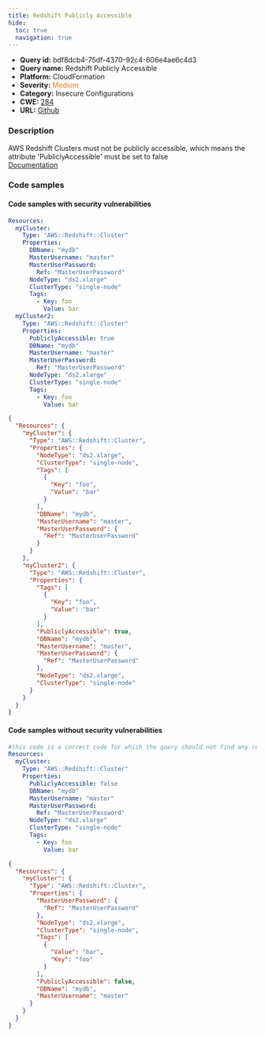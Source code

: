 ```yaml
---
title: Redshift Publicly Accessible
hide:
  toc: true
  navigation: true
---
```


<style>
  .highlight .hll {
    background-color: #ff171742;
  }
  .md-content {
    max-width: 1100px;
    margin: 0 auto;
  }
</style>

-   **Query id:** bdf8dcb4-75df-4370-92c4-606e4ae6c4d3
-   **Query name:** Redshift Publicly Accessible
-   **Platform:** CloudFormation
-   **Severity:** <span style="color:#ff7213">Medium</span>
-   **Category:** Insecure Configurations
-   **CWE:** <a href="https://cwe.mitre.org/data/definitions/284.html" onclick="newWindowOpenerSafe(event, 'https://cwe.mitre.org/data/definitions/284.html')">284</a>
-   **URL:** [Github](https://github.com/Checkmarx/kics/tree/master/assets/queries/cloudFormation/aws/redshift_publicly_accessible)

### Description
AWS Redshift Clusters must not be publicly accessible, which means the attribute 'PubliclyAccessible' must be set to false<br>
[Documentation](https://docs.aws.amazon.com/AWSCloudFormation/latest/UserGuide/aws-resource-redshift-cluster.html)

### Code samples
#### Code samples with security vulnerabilities
```yaml title="Positive test num. 1 - yaml file" hl_lines="17 4"
Resources:
  myCluster:
    Type: "AWS::Redshift::Cluster"
    Properties:
      DBName: "mydb"
      MasterUsername: "master"
      MasterUserPassword:
        Ref: "MasterUserPassword"
      NodeType: "ds2.xlarge"
      ClusterType: "single-node"
      Tags:
        - Key: foo
          Value: bar
  myCluster2:
    Type: "AWS::Redshift::Cluster"
    Properties:
      PubliclyAccessible: true
      DBName: "mydb"
      MasterUsername: "master"
      MasterUserPassword:
        Ref: "MasterUserPassword"
      NodeType: "ds2.xlarge"
      ClusterType: "single-node"
      Tags:
        - Key: foo
          Value: bar

```
```json title="Positive test num. 2 - json file" hl_lines="5 30"
{
  "Resources": {
    "myCluster": {
      "Type": "AWS::Redshift::Cluster",
      "Properties": {
        "NodeType": "ds2.xlarge",
        "ClusterType": "single-node",
        "Tags": [
          {
            "Key": "foo",
            "Value": "bar"
          }
        ],
        "DBName": "mydb",
        "MasterUsername": "master",
        "MasterUserPassword": {
          "Ref": "MasterUserPassword"
        }
      }
    },
    "myCluster2": {
      "Type": "AWS::Redshift::Cluster",
      "Properties": {
        "Tags": [
          {
            "Key": "foo",
            "Value": "bar"
          }
        ],
        "PubliclyAccessible": true,
        "DBName": "mydb",
        "MasterUsername": "master",
        "MasterUserPassword": {
          "Ref": "MasterUserPassword"
        },
        "NodeType": "ds2.xlarge",
        "ClusterType": "single-node"
      }
    }
  }
}

```


#### Code samples without security vulnerabilities
```yaml title="Negative test num. 1 - yaml file"
#this code is a correct code for which the query should not find any result
Resources:
  myCluster:
    Type: "AWS::Redshift::Cluster"
    Properties:
      PubliclyAccessible: false
      DBName: "mydb"
      MasterUsername: "master"
      MasterUserPassword:
        Ref: "MasterUserPassword"
      NodeType: "ds2.xlarge"
      ClusterType: "single-node"
      Tags:
        - Key: foo
          Value: bar

```
```json title="Negative test num. 2 - json file"
{
  "Resources": {
    "myCluster": {
      "Type": "AWS::Redshift::Cluster",
      "Properties": {
        "MasterUserPassword": {
          "Ref": "MasterUserPassword"
        },
        "NodeType": "ds2.xlarge",
        "ClusterType": "single-node",
        "Tags": [
          {
            "Value": "bar",
            "Key": "foo"
          }
        ],
        "PubliclyAccessible": false,
        "DBName": "mydb",
        "MasterUsername": "master"
      }
    }
  }
}

```
